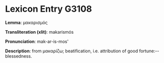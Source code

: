 # Lexicon Entry G3108

**Lemma**: μακαρισμός

**Transliteration (xlit)**: makarismós

**Pronunciation**: mak-ar-is-mos'

**Description**:
from μακαρίζω; beatification, i.e. attribution of good fortune:--blessedness.
